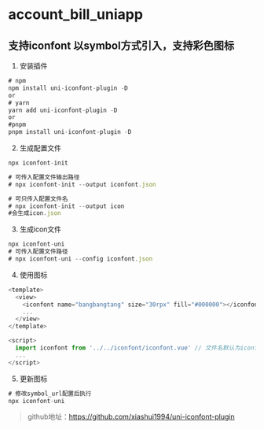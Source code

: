 # account_bill_uniapp

## 支持iconfont 以symbol方式引入，支持彩色图标

1. 安装插件
```javascript
# npm
npm install uni-iconfont-plugin -D
or
# yarn
yarn add uni-iconfont-plugin -D
or
#pnpm
pnpm install uni-iconfont-plugin -D
```

2. 生成配置文件
```javascript
npx iconfont-init

# 可传入配置文件输出路径
# npx iconfont-init --output iconfont.json

# 可只传入配置文件名
# npx iconfont-init --output icon
#会生成icon.json
```

3. 生成icon文件
```javascript
npx iconfont-uni
# 可传入配置文件路径
# npx iconfont-uni --config iconfont.json
```

4. 使用图标
```javascript
<template>
  <view>
    <iconfont name="bangbangtang" size="30rpx" fill="#000000"></iconfont>
    ...
  </view>
</template>

<script>
  import iconfont from '../../iconfont/iconfont.vue' // 文件名默认为iconfont.vue
  ...
</script>
```

5. 更新图标
```javascript
# 修改symbol_url配置后执行
npx iconfont-uni
```

> github地址：https://github.com/xiashui1994/uni-iconfont-plugin

